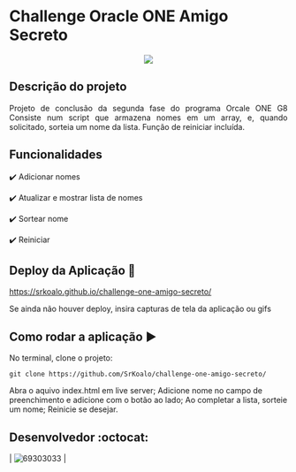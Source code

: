 <h1>Challenge Oracle ONE Amigo Secreto</h1> 

<p align="center">
   <img src="http://img.shields.io/static/v1?label=STATUS&message=CONCLUIDO&color=GREEN&style=for-the-badge"/>
</p>

## Descrição do projeto 

<p align="justify">
  Projeto de conclusão da segunda fase do programa Orcale ONE G8
  Consiste num script que armazena nomes em um array, e, quando solicitado, sorteia um nome da lista. Função de reiniciar incluída.
</p>

## Funcionalidades

:heavy_check_mark: Adicionar nomes  

:heavy_check_mark: Atualizar e mostrar lista de nomes  

:heavy_check_mark: Sortear nome  

:heavy_check_mark: Reiniciar  

## Deploy da Aplicação :dash:

https://srkoalo.github.io/challenge-one-amigo-secreto/

Se ainda não houver deploy, insira capturas de tela da aplicação ou gifs

## Como rodar a aplicação :arrow_forward:

No terminal, clone o projeto: 

```
git clone https://github.com/SrKoalo/challenge-one-amigo-secreto/
```
Abra o aquivo index.html em live server;
Adicione nome no campo de preenchimento e adicione com o botão ao lado;
Ao completar a lista, sorteie um nome;
Reinicie se desejar.

## Desenvolvedor :octocat:

| ![69303033](https://github.com/user-attachments/assets/d9061c25-ce99-47e7-bdfb-f7aeb22c953f) |
